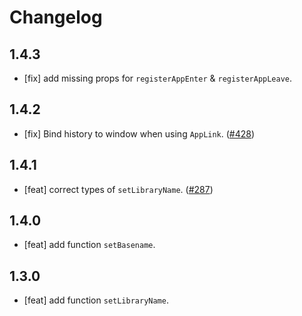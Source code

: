 # Changelog

## 1.4.3

- [fix] add missing props for `registerAppEnter` & `registerAppLeave`.

## 1.4.2

- [fix] Bind history to window when using `AppLink`. ([#428](https://github.com/ice-lab/icestark/pull/428))

## 1.4.1

- [feat] correct types of `setLibraryName`. ([#287](https://github.com/ice-lab/icestark/issues/287))

## 1.4.0

- [feat] add function `setBasename`.

## 1.3.0

- [feat] add function `setLibraryName`.
